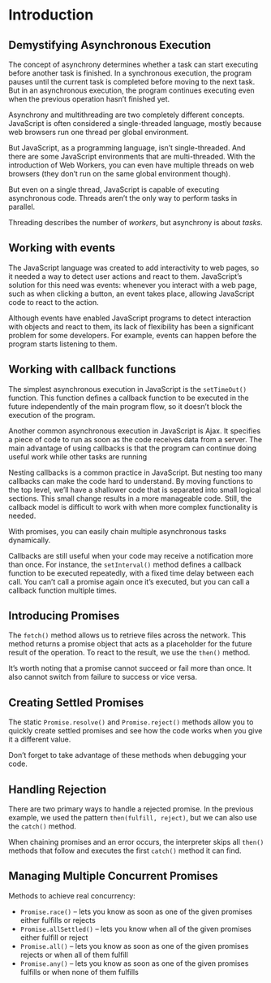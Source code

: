 # Introduction

## Demystifying Asynchronous Execution

The concept of asynchrony determines whether a task can start executing before another task is finished. In a synchronous execution, the program pauses until the current task is completed before moving to the next task. But in an asynchronous execution, the program continues executing even when the previous operation hasn’t finished yet.

Asynchrony and multithreading are two completely different concepts. JavaScript is often considered a single-threaded language, mostly because web browsers run one thread per global environment.

But JavaScript, as a programming language, isn’t single-threaded. And there are some JavaScript environments that are multi-threaded. With the introduction of Web Workers, you can even have multiple threads on web browsers (they don’t run on the same global environment though).

But even on a single thread, JavaScript is capable of executing asynchronous code. Threads aren’t the only way to perform tasks in parallel.

Threading describes the number of _workers_, but asynchrony is about _tasks_.

## Working with events

The JavaScript language was created to add interactivity to web pages, so it needed a way to detect user actions and react to them. JavaScript’s solution for this need was events: whenever you interact with a web page, such as when clicking a button, an event takes place, allowing JavaScript code to react to the action.

Although events have enabled JavaScript programs to detect interaction with objects and react to them, its lack of flexibility has been a significant problem for some developers. For example, events can happen before the program starts listening to them.

## Working with callback functions

The simplest asynchronous execution in JavaScript is the `setTimeOut()` function. This function defines a callback function to be executed in the future independently of the main program flow, so it doesn’t block the execution of the program. 

Another common asynchronous execution in JavaScript is Ajax. It specifies a piece of code to run as soon as the code receives data from a server. The main advantage of using callbacks is that the program can continue doing useful work while other tasks are running

Nesting callbacks is a common practice in JavaScript. But nesting too many callbacks can make the code hard to understand. By moving functions to the top level, we’ll have a shallower code that is separated into small logical sections. This small change results in a more manageable code. Still, the callback model is difficult to work with when more complex functionality is needed.

With promises, you can easily chain multiple asynchronous tasks dynamically.

Callbacks are still useful when your code may receive a notification more than once. For instance, the `setInterval()` method defines a callback function to be executed repeatedly, with a fixed time delay between each call. You can’t call a promise again once it’s executed, but you can call a callback function multiple times.

## Introducing Promises

The `fetch()` method allows us to retrieve files across the network. This method returns a promise object that acts as a placeholder for the future result of the operation. To react to the result, we use the `then()` method.

It’s worth noting that a promise cannot succeed or fail more than once. It also cannot switch from failure to success or vice versa.

## Creating Settled Promises

The static `Promise.resolve()` and `Promise.reject()` methods allow you to quickly create settled promises and see how the code works when you give it a different value.

Don’t forget to take advantage of these methods when debugging your code.

## Handling Rejection

There are two primary ways to handle a rejected promise. In the previous example, we used the pattern `then(fulfill, reject)`, but we can also use the `catch()` method. 

When chaining promises and an error occurs, the interpreter skips all `then()` methods that follow and executes the first `catch()` method it can find.

## Managing Multiple Concurrent Promises

Methods to achieve real concurrency:

- `Promise.race()` – lets you know as soon as one of the given promises either fulfills or rejects 
- `Promise.allSettled()` – lets you know when all of the given promises either fulfill or reject 
- `Promise.all()` – lets you know as soon as one of the given promises rejects or when all of them fulfill 
- `Promise.any()` – lets you know as soon as one of the given promises fulfills or when none of them fulfills

